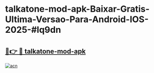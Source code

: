 # talkatone-mod-apk-Baixar-Gratis-Ultima-Versao-Para-Android-IOS-2025-#lq9dn

# <h2><a href="https://ainizakaria.my?title=talkatone-mod-apk&ref=24M">🔗👉 🔴 talkatone-mod-apk</a></h2>

[![acn](https://github.com/user-attachments/assets/0f9c940e-d8b0-45ae-aac7-cd30a18b3e1c)](https://ainizakaria.my?title=talkatone-mod-apk&ref=24M)

